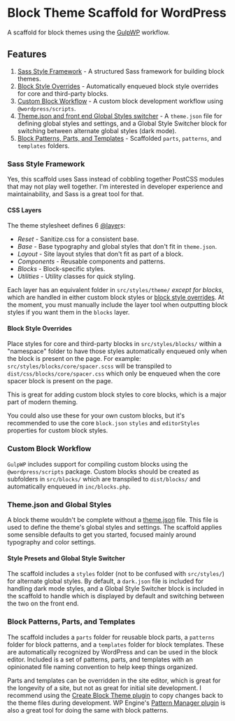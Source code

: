 # Block Theme Scaffold for WordPress

A scaffold for block themes using the [GulpWP](https://github.com/cr0ybot/gulp-wp) workflow.

## Features

1. [Sass Style Framework](#sass-style-framework) - A structured Sass framework for building block themes.
2. [Block Style Overrides](#block-style-overrides) - Automatically enqueued block style overrides for core and third-party blocks.
3. [Custom Block Workflow](#custom-block-workflow) - A custom block development workflow using `@wordpress/scripts`.
4. [Theme.json and front end Global Styles switcher](#themejson-and-global-styles) - A `theme.json` file for defining global styles and settings, and a Global Style Switcher block for switching between alternate global styles (dark mode).
5. [Block Patterns, Parts, and Templates](#block-patterns-parts-and-templates) - Scaffolded `parts`, `patterns`, and `templates` folders.

### Sass Style Framework

Yes, this scaffold uses Sass instead of cobbling together PostCSS modules that may not play well together. I'm interested in developer experience and maintainability, and Sass is a great tool for that.

#### CSS Layers

The theme stylesheet defines 6 [@layer](https://developer.mozilla.org/en-US/docs/Web/CSS/@layer)s:

- *Reset* - Sanitize.css for a consistent base.
- *Base* - Base typography and global styles that don't fit in `theme.json`.
- *Layout* - Site layout styles that don't fit as part of a block.
- *Components* - Reusable components and patterns.
- *Blocks* - Block-specific styles.
- *Utilities* - Utility classes for quick styling.

Each layer has an equivalent folder in `src/styles/theme/` *except for blocks*, which are handled in either custom block styles or [block style overrides](#block-style-overrides). At the moment, you must manually include the layer tool when outputting block styles if you want them in the `blocks` layer.

#### Block Style Overrides

Place styles for core and third-party blocks in `src/styles/blocks/` within a "namespace" folder to have those styles automatically enqueued only when the block is present on the page. For example: `src/styles/blocks/core/spacer.scss` will be transpiled to `dist/css/blocks/core/spacer.css` which only be enqueued when the core spacer block is present on the page.

This is great for adding custom block styles to core blocks, which is a major part of modern theming.

You could also use these for your own custom blocks, but it's recommended to use the core `block.json` `styles` and `editorStyles` properties for custom block styles.

### Custom Block Workflow

`GulpWP` includes support for compiling custom blocks using the `@wordpress/scripts` package. Custom blocks should be created as subfolders in `src/blocks/` which are transpiled to `dist/blocks/` and automatically enqueued in `inc/blocks.php`.

### Theme.json and Global Styles

A block theme wouldn't be complete without a [theme.json](https://developer.wordpress.org/block-editor/reference-guides/block-themes/theme-json/) file. This file is used to define the theme's global styles and settings. The scaffold applies some sensible defaults to get you started, focused mainly around typography and color settings.

#### Style Presets and Global Style Switcher

The scaffold includes a `styles` folder (not to be confused with `src/styles/`) for alternate global styles. By default, a `dark.json` file is included for handling dark mode styles, and a Global Style Switcher block is included in the scaffold to handle which is displayed by default and switching between the two on the front end.

### Block Patterns, Parts, and Templates

The scaffold includes a `parts` folder for reusable block parts, a `patterns` folder for block patterns, and a `templates` folder for block templates. These are automatically recognized by WordPress and can be used in the block editor. Included is a set of patterns, parts, and templates with an opinionated file naming convention to help keep things organized.

Parts and templates can be overridden in the site editor, which is great for the longevity of a site, but not as great for initial site development. I recommend using the [Create Block Theme plugin](https://wordpress.org/plugins/create-block-theme/) to copy changes back to the theme files during development. WP Engine's [Pattern Manager plugin](https://wordpress.org/plugins/pattern-manager/) is also a great tool for doing the same with block patterns.
